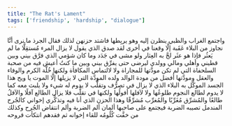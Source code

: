 ```yaml
---
title: "The Rat's Lament"
tags: ['friendship', 'hardship', "dialogue"]
---
```


 واجتمع الغراب والظبي ينظرن إليه وهو يربِطها فاشتد حزنهن لذلك فقال الجرذ ما نرى أنَّا نجاوز من البلاء عَقَبة إلَّا وقعنا في أخرى لقد صدق الذي يقول لا يزال المرء مُستقِلًّا ما لم يَعثُر فإذا هو عثَر لجَّ به العِثار ولو مشى في جَدَد وما كان شؤمي الذي فرَّق بيني وبين قطيني وأهلي ومالي وولدي ليرضى حتى يفرِّق بيني وبين ما كنتُ أعيش فيه من صحبة السلحفاة التي لم تكن مودَّتها للمجاراة ولا لالتماس المكافأة ولكنها خُلَّة الكرم والوفاء والعقل ومودَّتها أفضل من مودة الوالد ولده المودَّة التي لا يزيلها إلَّا الموت يا ويح هذا الجسد الموكَّل به البلاء الذي لا يزال في تصرُّف وتقلُّب لا يدوم له شيء ولا يلبث معه كما لا يدوم لطالع النجوم طلوعُها ولا لآفلها أفولُها ولكنها في تقلُّب فلا يزال الطالع آفلًا والآفلُ طالعًا والمُشرِّق مُغَرِّبًا والمُغرِّب مُشرِّقًا وهذا الحزن الذي أنا فيه وتذكُّري إخواني كالجُرح المندمل تصيبه الضربة فيجتمع على صاحبها ألمان ألم الضربة وألم انتقاض الجُرح وكذلك من خفَّت كُلُومُه للقاء إخوانه ثم فقدهم انتكأت قروحه
